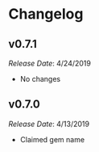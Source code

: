 # Changelog

## v0.7.1

*Release Date*: 4/24/2019

- No changes

## v0.7.0

*Release Date*: 4/13/2019

- Claimed gem name
